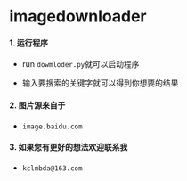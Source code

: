 # imagedownloader

#### 1. 运行程序

 - run `dowmloder.py`就可以启动程序

 - 输入要搜索的关键字就可以得到你想要的结果

#### 2. 图片源来自于

- `image.baidu.com`

#### 3. 如果您有更好的想法欢迎联系我

- `kclmbda@163.com`






